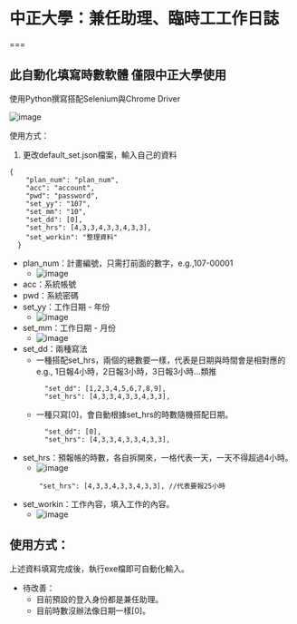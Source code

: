 # 中正大學：兼任助理、臨時工工作日誌
===
## 此自動化填寫時數軟體 僅限中正大學使用
使用Python撰寫搭配Selenium與Chrome Driver

![image](https://i.imgur.com/c0xfM2A.png)

使用方式：

1. 更改default_set.json檔案，輸入自己的資料
```json=
{
    "plan_num": "plan_num",
    "acc": "account",
    "pwd": "password",
    "set_yy": "107",
    "set_mm": "10",
    "set_dd": [0],
    "set_hrs": [4,3,3,4,3,3,4,3,3],
    "set_workin": "整理資料"
  }
```
- plan_num：計畫編號，只需打前面的數字，e.g.,107-00001
  - ![image](https://i.imgur.com/U0VyUTF.png)
- acc：系統帳號
- pwd：系統密碼
- set_yy：工作日期 - 年份
    - ![image](https://i.imgur.com/VPxu76V.png)
- set_mm：工作日期 - 月份
    - ![image](https://i.imgur.com/eRhYuzH.png) 
- set_dd：兩種寫法
    - 一種搭配set_hrs，兩個的總數要一樣，代表是日期與時間會是相對應的e.g., 1日報4小時，2日報3小時，3日報3小時...類推
      ```json=
        "set_dd": [1,2,3,4,5,6,7,8,9],
        "set_hrs": [4,3,3,4,3,3,4,3,3],
      ```
    - 一種只寫[0]，會自動根據set_hrs的時數隨機搭配日期。
      ```json=
        "set_dd": [0],
        "set_hrs": [4,3,3,4,3,3,4,3,3],
      ```
- set_hrs：預報帳的時數，各自拆開來，一格代表一天，一天不得超過4小時。
    - ![image](https://i.imgur.com/PmVPlX5.png)
    ```json=
        "set_hrs": [4,3,3,4,3,3,4,3,3], //代表要報25小時
    ```
- set_workin：工作內容，填入工作的內容。
    - ![image](https://i.imgur.com/24XtyLT.png)
 
## 使用方式：
上述資料填寫完成後，執行exe檔即可自動化輸入。

- 待改善：
    - 目前預設的登入身份都是兼任助理。
    - 目前時數沒辦法像日期一樣[0]。

